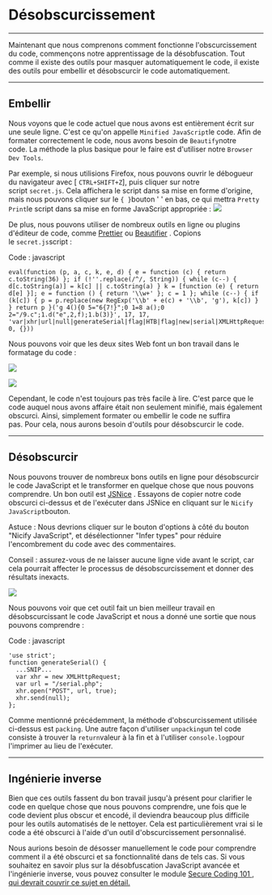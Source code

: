 Désobscurcissement
==================

* * * * *

Maintenant que nous comprenons comment fonctionne l'obscurcissement du code, commençons notre apprentissage de la désobfuscation. Tout comme il existe des outils pour masquer automatiquement le code, il existe des outils pour embellir et désobscurcir le code automatiquement.

* * * * *

Embellir
--------

Nous voyons que le code actuel que nous avons est entièrement écrit sur une seule ligne. C'est ce qu'on appelle `Minified JavaScript`le code. Afin de formater correctement le code, nous avons besoin de `Beautify`notre code. La méthode la plus basique pour le faire est d'utiliser notre `Browser Dev Tools`.

Par exemple, si nous utilisions Firefox, nous pouvons ouvrir le débogueur du navigateur avec [ `CTRL+SHIFT+Z`], puis cliquer sur notre script `secret.js`. Cela affichera le script dans sa mise en forme d'origine, mais nous pouvons cliquer sur le `{ }`bouton ' ' en bas, ce qui mettra `Pretty Print`le script dans sa mise en forme JavaScript appropriée : ![](https://academy.hackthebox.com/storage/modules/41/js_deobf_pretty_print.jpg)

De plus, nous pouvons utiliser de nombreux outils en ligne ou plugins d'éditeur de code, comme [Prettier](https://prettier.io/playground/) ou [Beautifier](https://beautifier.io/) . Copions le `secret.js`script :

Code : javascript

```
eval(function (p, a, c, k, e, d) { e = function (c) { return c.toString(36) }; if (!''.replace(/^/, String)) { while (c--) { d[c.toString(a)] = k[c] || c.toString(a) } k = [function (e) { return d[e] }]; e = function () { return '\\w+' }; c = 1 }; while (c--) { if (k[c]) { p = p.replace(new RegExp('\\b' + e(c) + '\\b', 'g'), k[c]) } } return p }('g 4(){0 5="6{7!}";0 1=8 a();0 2="/9.c";1.d("e",2,f);1.b(3)}', 17, 17, 'var|xhr|url|null|generateSerial|flag|HTB|flag|new|serial|XMLHttpRequest|send|php|open|POST|true|function'.split('|'), 0, {}))

```

Nous pouvons voir que les deux sites Web font un bon travail dans le formatage du code :

![](https://academy.hackthebox.com/storage/modules/41/js_deobf_prettier_1.jpg)

![](https://academy.hackthebox.com/storage/modules/41/js_deobf_beautifier_1.jpg)

Cependant, le code n'est toujours pas très facile à lire. C'est parce que le code auquel nous avons affaire était non seulement minifié, mais également obscurci. Ainsi, simplement formater ou embellir le code ne suffira pas. Pour cela, nous aurons besoin d'outils pour désobscurcir le code.

* * * * *

Désobscurcir
------------

Nous pouvons trouver de nombreux bons outils en ligne pour désobscurcir le code JavaScript et le transformer en quelque chose que nous pouvons comprendre. Un bon outil est [JSNice](http://www.jsnice.org/) . Essayons de copier notre code obscurci ci-dessus et de l'exécuter dans JSNice en cliquant sur le `Nicify JavaScript`bouton.

Astuce : Nous devrions cliquer sur le bouton d'options à côté du bouton "Nicify JavaScript", et désélectionner "Infer types" pour réduire l'encombrement du code avec des commentaires.

Conseil : assurez-vous de ne laisser aucune ligne vide avant le script, car cela pourrait affecter le processus de désobscurcissement et donner des résultats inexacts.

![](https://academy.hackthebox.com/storage/modules/41/js_deobf_jsnice_1.jpg)

Nous pouvons voir que cet outil fait un bien meilleur travail en désobscurcissant le code JavaScript et nous a donné une sortie que nous pouvons comprendre :

Code : javascript

```
'use strict';
function generateSerial() {
  ...SNIP...
  var xhr = new XMLHttpRequest;
  var url = "/serial.php";
  xhr.open("POST", url, true);
  xhr.send(null);
};

```

Comme mentionné précédemment, la méthode d'obscurcissement utilisée ci-dessus est `packing`. Une autre façon d'utiliser `unpacking`un tel code consiste à trouver la `return`valeur à la fin et à l'utiliser `console.log`pour l'imprimer au lieu de l'exécuter.

* * * * *

Ingénierie inverse
------------------

Bien que ces outils fassent du bon travail jusqu'à présent pour clarifier le code en quelque chose que nous pouvons comprendre, une fois que le code devient plus obscur et encodé, il deviendra beaucoup plus difficile pour les outils automatisés de le nettoyer. Cela est particulièrement vrai si le code a été obscurci à l'aide d'un outil d'obscurcissement personnalisé.

Nous aurions besoin de désosser manuellement le code pour comprendre comment il a été obscurci et sa fonctionnalité dans de tels cas. Si vous souhaitez en savoir plus sur la désobfuscation JavaScript avancée et l'ingénierie inverse, vous pouvez consulter le module [Secure Coding 101 , qui devrait couvrir ce sujet en détail.](https://academy.hackthebox.com/module/details/38)
